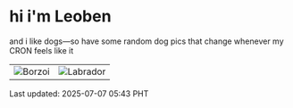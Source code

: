 # hi i'm Leoben

and i like dogs—so have some random dog pics that change whenever my CRON feels like it

|  |  |
|--------|----------|
| ![Borzoi](https://random-dog-vercel.vercel.app/api/random-borzoi?v=1751838207) | ![Labrador](https://random-dog-vercel.vercel.app/api/random-labrador?v=1751838207) |

Last updated: 2025-07-07 05:43 PHT
